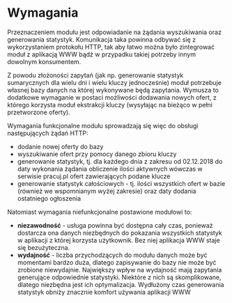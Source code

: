 # Wymagania

Przeznaczeniem modułu jest odpowiadanie na żądania wyszukiwania oraz
generowania statystyk. Komunikacja taka powinna odbywać się z wykorzystaniem
protokołu HTTP, tak aby łatwo można było zintegrować moduł z aplikacją WWW
bądź w przypadku takiej potrzeby innym dowolnym konsumentem.

Z powodu złożoności zapytań (jak np. generowanie statystyk sumarycznych dla
wielu dni i wielu kluczy jednocześnie) moduł potrzebuje własnej bazy danych
na której wykonywane będą zapytania. Wymusza to dodatkowe wymaganie w postaci
możliwości dodawania nowych ofert, z którego korzysta moduł ekstrakcji
kluczy (wysyłając na bieżąco w pełni przetworzone oferty).


Wymagania funkcjonalne modułu sprowadzają się więc do obsługi następujących
żądań HTTP:

+ dodanie nowej oferty do bazy
+ wyszukiwanie ofert przy pomocy danego zbioru kluczy
+ generowanie statystyk, tj. dla każdego dnia z zakresu od 02.12.2018 do
daty wykonania żądania obliczenie ilości aktywnych wówczas w serwisie pracuj.pl
ofert zawierających podane klucze
+ generowanie statystyk całościowych - tj. ilości wszystkich ofert w bazie
(również we wspomnianym wyżej zakresie) oraz daty dodania ostatniego ogłoszenia


Natomiast wymagania niefunkcjonalne postawione modułowi to:

+ **niezawodność** - usługa powinna być dostępna cały czas, ponieważ
  dostarcza ona danych niezbędnych do pokazania wszystkich statystyk w
  aplikacji z której korzysta użytkownik. Bez niej aplikacja WWW staje się
  bezużyteczna.
+ **wydajność** - liczba przychodzących do modułu danych może być momentami
  bardzo duża, dlatego zapisywanie do bazy nie może być zrobione niewydajnie.
  Największy wpływ na wydajność mają zapytania generujące odpowiednie statystyki.
  Niektóre z nich są skomplikowane, dlatego niezbędna jest ich optymalizacja.
  Wydłużony czas generowania statystyk obniży znacznie komfort używania aplikacji
  WWW
